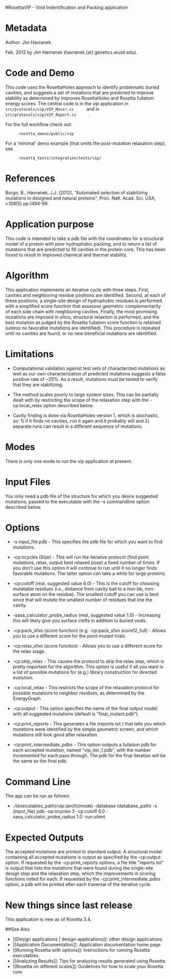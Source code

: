 #RosettaVIP - Void Indentification and Packing application

Metadata
========

Author: Jim Havranek

Feb. 2012 by Jim Havranek (havranek [at] genetics.wustl.edu).

Code and Demo
=============

This code uses the RosettaHoles approach to identify problematic buried cavities, and suggests a set of mutations that are predicted to improve stability as determined by improves RosettaHoles and Rosetta fullatom energy scores. The central code is in the *vip* application in `       src/protocols/vip/VIP_Mover.cc      ` and in `       src/protocols/vip/VIP_Report.cc      ` .

For the full workflow check out:

`       rosetta_demos/public/vip      `

For a 'minimal' demo example (that omits the post-mutation relaxation step), see

`       rosetta_tests/integration/tests/vip/      `

References
==========

Borgo, B., Havranek, J.J. (2012), "Automated selection of stabilizing mutations in designed and natural proteins", Proc. Natl. Acad. Sci. USA, v.109(5) pp.1494-99.

Application purpose
===========================================

This code is intended to take a pdb file with the coordinates for a structural model of a protein with poor hydrophobic packing, and to return a list of mutations that are predicted to fill cavities in the protein core. This has been found to result in improved chemical and thermal stability.

Algorithm
=========

This application implements an iterative cycle with three steps. First, cavities and neighboring residue positions are identified. Second, at each of these positions, a single-site design of hydrophobic residues is performed with a simplified score function that assesses geometric complementarity of each side chain with neighboring cavities. Finally, the most promising mutations are imposed in silico, structural relaxtion is performed, and the best mutation as judged by the Rosetta fullatom score function is retained (unless no favorable mutations are identified). This procedure is repeated until no cavities are found, or no new beneficial mutations are identified.

Limitations
===========

-   Computational validation against test sets of characterized mutations as well as our own characterization of predicted mutations suggests a false positive rate of \~25%. As a result, mutations must be tested to verify that they are stabilizing.

-   The method scales poorly to large system sizes. This can be partially dealt with by restricting the scope of the relaxation step with the -cp:local\_relax option described below.

-   Cavity finding is done via RosettaHoles version 1, which is stochastic, so: 1) if it finds no cavities, run it again and it probably will and 2) separate runs can result in a different sequence of mutations.

Modes
=====

There is only one mode to run the vip application at present.

Input Files
===========

You only need a pdb file of the structure for which you desire suggested mutations, passed to the executable with the -s commandline option described below.

Options
=======

-   -s input\_file.pdb - This specifies the pdb file for which you want to find mutations.

-   -cp:ncycles (Size) - This will run the iterative protocol (find point mutations, relax, output best relaxed pose) a fixed number of times. If you don't use this option it will continue to run until it no longer finds favorable mutations. The latter option can take a while for large proteins.

-   -cp:cutoff (real, suggested value 6.0) - This is the cutoff for choosing mutatable residues (i.e., distance from cavity ball to a non-bb, non-surface atom on the residue). The smallest cutoff you can use is best since that will mutate the smallest number of residues that line the cavity.

-   -sasa\_calculator\_probe\_radius (real, suggested value 1.0) - Increasing this will likely give you surface clefts in addition to buried voids.

-   -cp:pack\_sfxn (score function) (e.g. -cp:pack\_sfxn score12\_full) - Allows you to use a different score for the point mutant trials

-   -cp:relax\_sfxn (score function) - Allows you to use a different score for the relax stage.

-   -cp:skip\_relax - This causes the protocol to skip the relax step, which is pretty important for the algorithm. This option is useful if all you want is a list of possible mutations for (e.g.) library construction for directed evolution.

-   -cp:local\_relax - This restricts the scope of the relaxation protocol for possible mutations to neighbor residues, as determined by the EnergyGraph.

-   -cp:output - This option specifies the name of the final output model with all suggested mutations (default is "final\_mutant.pdb").

-   -cp:print\_reports - This generates a file (reports.txt ) that tells you which mutations were identified by the simple geometric screen, and which mutations still look good after relaxation.

-   -cp:print\_intermediate\_pdbs - This option outputs a fullatom pdb for each accepted mutation, named "vip\_iter\_1.pdb", with the number incremented for each pass through. The pdb for the final iteration will be the same as the final pdb.

Command Line
============

The app can be run as follows:

-   ./(executables\_path)/vip.(arch)(mode) -database (database\_path) -s (input\_file).pdb -cp:ncycles 3 -cp:cutoff 6.0 -sasa\_calculator\_probe\_radius 1.0 -run:silent

Expected Outputs
================

The accepted mutations are printed to standard output. A structural model containing all accepted mutations is output as specified by the -cp:output option. If requested by the -cp:print\_reports options, a file title "reports.txt" is output that lists the mutations that were found during the single-site design step and the relaxation step, which the improvements in scoring functions noted for each. If requested by the -cp:print\_intermediate\_pdbs option, a pdb will be printed after each traversal of the iterative cycle.

New things since last release
=============================

This application is new as of Rosetta 3.4.

##See Also

* [[Design applications | design-applications]]: other design applications
* [[Application Documentation]]: Application documentation home page
* [[Running Rosetta with options]]: Instructions for running Rosetta executables.
* [[Analyzing Results]]: Tips for analyzing results generated using Rosetta
* [[Rosetta on different scales]]: Guidelines for how to scale your Rosetta runs